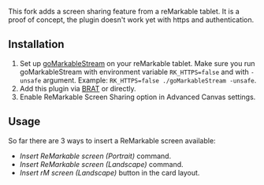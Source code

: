 This fork adds a screen sharing feature from a reMarkable tablet. It is a proof of concept, the plugin doesn't work yet with https and authentication.

## Installation
1. Set up [goMarkableStream](https://github.com/owulveryck/goMarkableStream) on your reMarkable tablet. Make sure you run goMarkableStream with environment variable `RK_HTTPS=false` and with `-unsafe` argument. Example: `RK_HTTPS=false ./goMarkableStream -unsafe`.
2. Add this plugin via [BRAT](https://github.com/TfTHacker/obsidian42-brat) or directly.
3. Enable ReMarkable Screen Sharing option in Advanced Canvas settings.

## Usage
So far there are 3 ways to insert a ReMarkable screen available:
* _Insert ReMarkable screen (Portrait)_ command.
* _Insert ReMarkable screen (Landscape)_ command.
* _Insert rM screen (Landscape)_ button in the card layout.
